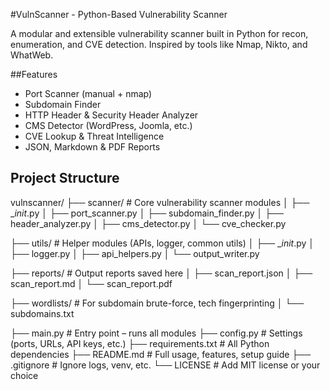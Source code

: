 #VulnScanner - Python-Based Vulnerability Scanner

A modular and extensible vulnerability scanner built in Python for recon, enumeration, and CVE detection. Inspired by tools like Nmap, Nikto, and WhatWeb.

##Features

- Port Scanner (manual + nmap)
- Subdomain Finder
- HTTP Header & Security Header Analyzer
- CMS Detector (WordPress, Joomla, etc.)
- CVE Lookup & Threat Intelligence
- JSON, Markdown & PDF Reports

## Project Structure

vulnscanner/
├── scanner/                 # Core vulnerability scanner modules
│   ├── __init_.py
│   ├── port_scanner.py
│   ├── subdomain_finder.py
│   ├── header_analyzer.py
│   ├── cms_detector.py
│   └── cve_checker.py

├── utils/                   # Helper modules (APIs, logger, common utils)
│   ├── __init_.py
│   ├── logger.py
│   ├── api_helpers.py
│   └── output_writer.py

├── reports/                 # Output reports saved here
│   ├── scan_report.json
│   ├── scan_report.md
│   └── scan_report.pdf

├── wordlists/               # For subdomain brute-force, tech fingerprinting
│   └── subdomains.txt

├── main.py                  # Entry point – runs all modules
├── config.py                # Settings (ports, URLs, API keys, etc.)
├── requirements.txt         # All Python dependencies
├── README.md                # Full usage, features, setup guide
├── .gitignore               # Ignore logs, venv,
etc.
└── LICENSE                  # Add MIT license or your choice

